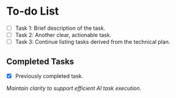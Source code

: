 # To-do List

- [ ] Task 1: Brief description of the task.
- [ ] Task 2: Another clear, actionable task.
- [ ] Task 3: Continue listing tasks derived from the technical plan.

## Completed Tasks

- [X] Previously completed task.

*Maintain clarity to support efficient AI task execution.*
